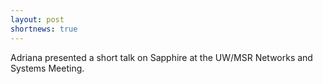 ```yaml
---
layout: post
shortnews: true
---
```


Adriana presented a short talk on Sapphire at the UW/MSR Networks and Systems Meeting.